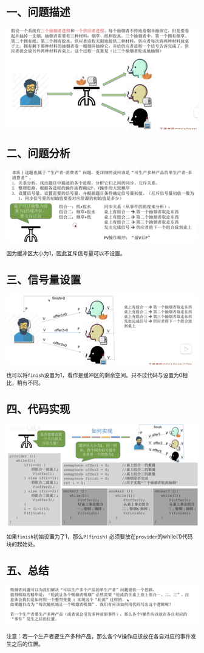 # 一、问题描述

![image-20231225225526251](13.吸烟者问题.assets/image-20231225225526251.png)

# 二、问题分析

![image-20231225225614441](13.吸烟者问题.assets/image-20231225225614441.png)

因为缓冲区大小为1，因此互斥信号量可以不设置。

# 三、信号量设置

![image-20231225225712463](13.吸烟者问题.assets/image-20231225225712463.png)

也可以将`finish`设置为1，看作是缓冲区的剩余空间。只不过代码与设置为0相比，稍有不同。

# 四、代码实现

![image-20231225225834532](13.吸烟者问题.assets/image-20231225225834532.png)

如果`finish`初始设置为了1，那么`P(finish)` 必须要放在`provider`的while(1)代码块的起始处。

# 五、总结

![image-20231225230020268](13.吸烟者问题.assets/image-20231225230020268.png)

注意：若一个生产者要生产多种产品，那么各个V操作应该放在各自对应的事件发生之后的位置。